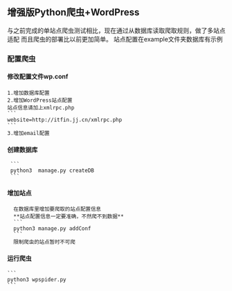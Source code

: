 ## 增强版Python爬虫+WordPress
与之前完成的单站点爬虫测试相比，现在通过从数据库读取爬取规则，做了多站点适配
而且爬虫的部署比以前更加简单。
站点配置在example文件夹数据库有示例

### 配置爬虫

#### 修改配置文件wp.conf
    1.增加数据库配置
    2.增加WordPress站点配置
    站点信息请加上xmlrpc.php
    ```
    website=http://itfin.jj.cn/xmlrpc.php
    ```
    3.增加email配置

#### 创建数据库
     ```
     python3  manage.py createDB
     ```
#### 增加站点
      在数据库里增加要爬取的站点配置信息
      **站点配置信息一定要准确，不然爬不到数据**
      ```
      python3 manage.py addConf
      ```
      限制爬虫的站点暂时不可爬

#### 运行爬虫

    ```
    python3 wpspider.py
    ```

